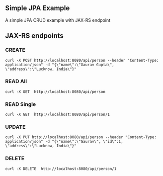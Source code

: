 ## Simple JPA Example

A simple JPA CRUD example with JAX-RS endpoint


## JAX-RS endpoints

### CREATE
```
curl -X POST http://localhost:8080/api/person --header "Content-Type: application/json" -d "{\"name\":\"Gaurav Gupta\", \"address\":\"Lucknow, India\"}"
```

### READ All
```
curl -X GET  http://localhost:8080/api/person
```

### READ Single
```
curl -X GET  http://localhost:8080/api/person/1
```

### UPDATE
```
curl -X PUT http://localhost:8080/api/person --header "Content-Type: application/json" -d "{\"name\":\"Gaurav\", \"id\":1, \"address\":\"Lucknow, India\"}"
```

### DELETE
```
curl -X DELETE  http://localhost:8080/api/person/1
```


